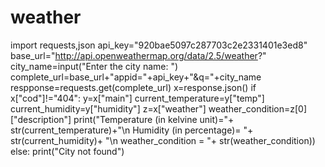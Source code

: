 # weather
import requests,json
api_key="920bae5097c287703c2e2331401e3ed8"
base_url="http://api.openweathermap.org/data/2.5/weather?"
city_name=input("Enter the city name: ")
complete_url=base_url+"appid="+api_key+"&q="+city_name
respponse=requests.get(complete_url)
x=response.json()
if x["cod"]!="404":
    y=x["main"]
    current_temperature=y["temp"]
    current_humidity=y["humidity"]
    z=x["weather"]
    weather_condition=z[0]["description"]
    print("Temperature (in kelvine unit)="+
          str(current_temperature)+"\n Humidity (in percentage)= "+
          str(current_humidity)+
          "\n weather_condition = "+
          str(weather_condition))
else:
    print("City not found")
